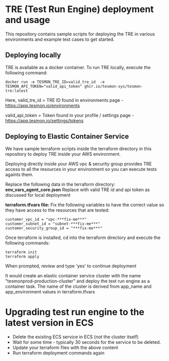 # TRE (Test Run Engine) deployment and usage

This repository contains sample scripts for deploying the TRE in various environments and example test cases to get started.

## Deploying locally

TRE is available as a docker container. To run TRE locally, execute the following command:

```shell
docker run -e TESMON_TRE_ID=valid_tre_id  -e TESMON_API_TOKEN="valid_api_token" ghcr.io/tesmon-sys/tesmon-tre:latest
```

Here,
valid_tre_id = TRE ID found in environments page - https://app.tesmon.io/environments

valid_api_token = Token found in your profile / settings page - https://app.tesmon.io/settings/tokens

## Deploying to Elastic Container Service

We have sample terraform scripts inside the terraform directory in this repository to deploy TRE inside your AWS environment.

Deploying directly inside your AWS vpc & security group provides TRE access to all the resources in your environment so you can execute tests againts them.

Replace the following data in the terraform directory:
**env_vars_agent_core.json**
Replace with valid TRE id and api token as discussed for local deployment

**terraform.tfvars file:**
Fix the following variables to have the correct value so they have access to the resources that are tested:
```
customer_vpc_id = "vpc-***fix-me***"
customer_subnet_id = "subnet-***fix-me***"
customer_security_group_id = "***fix-me***"
```
Once terraform is installed, cd into the terraform directory and execute the following commands:

```
terraform init
terraform apply
```

When prompted, review and type 'yes' to continue deployment

It would create an elastic container service cluster with the name "tesmonprod-production-cluster" and deploy the test run engine as a container task. The name of the cluster is derived from app_name and app_environment values in terraform.tfvars

# Upgrading test run engine to the latest version in ECS

* Delete the existing ECS service in ECS (not the cluster itself)
* Wait for some time - typically 30 seconds for the service to be deleted.
* Update your terraform files with the above content
* Run terraform deployment commands again


